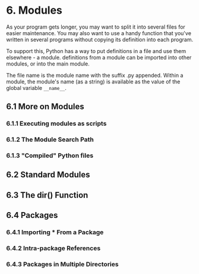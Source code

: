 # 6. Modules
As your program gets longer, you may want to split it into several files for easier maintenance. You may also want to use a handy function that you've written in several programs without copying its definition into each program.

To support this, Python has a way to put definitions in a file and use them elsewhere - a module. definitions from a module can be imported into other modules, or into the main module.

The file name is the module name with the suffix .py appended. Within a module, the module's name (as a string) is available as the value of the global variable `__name__`.

## 6.1 More on Modules
### 6.1.1 Executing modules as scripts
### 6.1.2 The Module Search Path
### 6.1.3 "Compiled" Python files

## 6.2 Standard Modules

## 6.3 The dir() Function

## 6.4 Packages
### 6.4.1 Importing * From a Package
### 6.4.2 Intra-package References
### 6.4.3 Packages in Multiple Directories

















